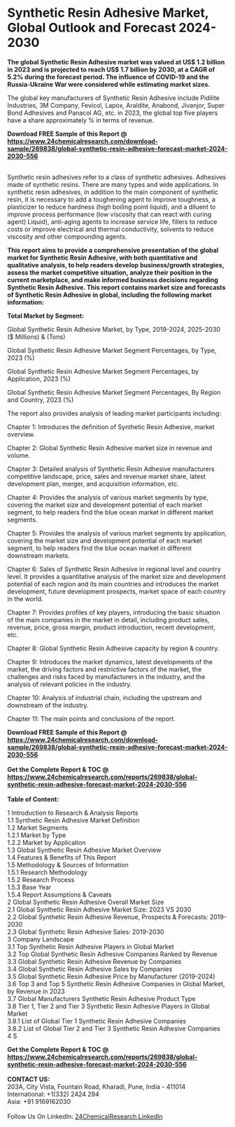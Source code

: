 <h1>Synthetic Resin Adhesive Market, Global Outlook and Forecast 2024-2030</h1><p><strong>The global Synthetic Resin Adhesive market was valued at US$ 1.2 billion in 2023 and is projected to reach US$ 1.7 billion by 2030, at a CAGR of 5.2% during the forecast period. The influence of COVID-19 and the Russia-Ukraine War were considered while estimating market sizes.</strong></p><p>
</p><p>The global key manufacturers of Synthetic Resin Adhesive include Pidilite Industries, 3M Company, Fevicol, Lapox, Araldite, Anabond, Jivanjor, Super Bond Adhesives and Panacol AG, etc. in 2023, the global top five players have a share approximately % in terms of revenue.</p><div><b>Download FREE Sample of this Report @ 
            <a href="https://www.24chemicalresearch.com/download-sample/269838/global-synthetic-resin-adhesive-forecast-market-2024-2030-556">
            https://www.24chemicalresearch.com/download-sample/269838/global-synthetic-resin-adhesive-forecast-market-2024-2030-556</a></b></div><br><p>
Synthetic resin adhesives refer to a class of synthetic adhesives. Adhesives made of synthetic resins. There are many types and wide applications. In synthetic resin adhesives, in addition to the main component of synthetic resin, it is necessary to add a toughening agent to improve toughness, a plasticizer to reduce hardness (high boiling point liquid), and a diluent to improve process performance (low viscosity that can react with curing agent) Liquid), anti-aging agents to increase service life, fillers to reduce costs or improve electrical and thermal conductivity, solvents to reduce viscosity and other compounding agents.</p><p>
<strong>This report aims to provide a comprehensive presentation of the global market for Synthetic Resin Adhesive, with both quantitative and qualitative analysis, to help readers develop business/growth strategies, assess the market competitive situation, analyze their position in the current marketplace, and make informed business decisions regarding Synthetic Resin Adhesive. This report contains market size and forecasts of Synthetic Resin Adhesive in global, including the following market information:</strong></p><p>
</p><p>
<strong>Total Market by Segment:</strong></p><p>
Global Synthetic Resin Adhesive Market, by Type, 2019-2024, 2025-2030 ($ Millions) &amp; (Tons)</p><p>
Global Synthetic Resin Adhesive Market Segment Percentages, by Type, 2023 (%)</p><p>
</p><p>
Global Synthetic Resin Adhesive Market Segment Percentages, by Application, 2023 (%)</p><p>
</p><p>
Global Synthetic Resin Adhesive Market Segment Percentages, By Region and Country, 2023 (%)</p><p>
</p><p>
The report also provides analysis of leading market participants including:</p><p>
</p><p>
</p><p>
Chapter 1: Introduces the definition of Synthetic Resin Adhesive, market overview.</p><p>
Chapter 2: Global Synthetic Resin Adhesive market size in revenue and volume.</p><p>
Chapter 3: Detailed analysis of Synthetic Resin Adhesive manufacturers competitive landscape, price, sales and revenue market share, latest development plan, merger, and acquisition information, etc.</p><p>
Chapter 4: Provides the analysis of various market segments by type, covering the market size and development potential of each market segment, to help readers find the blue ocean market in different market segments.</p><p>
Chapter 5: Provides the analysis of various market segments by application, covering the market size and development potential of each market segment, to help readers find the blue ocean market in different downstream markets.</p><p>
Chapter 6: Sales of Synthetic Resin Adhesive in regional level and country level. It provides a quantitative analysis of the market size and development potential of each region and its main countries and introduces the market development, future development prospects, market space of each country in the world.</p><p>
Chapter 7: Provides profiles of key players, introducing the basic situation of the main companies in the market in detail, including product sales, revenue, price, gross margin, product introduction, recent development, etc.</p><p>
Chapter 8: Global Synthetic Resin Adhesive capacity by region &amp; country.</p><p>
Chapter 9: Introduces the market dynamics, latest developments of the market, the driving factors and restrictive factors of the market, the challenges and risks faced by manufacturers in the industry, and the analysis of relevant policies in the industry.</p><p>
Chapter 10: Analysis of industrial chain, including the upstream and downstream of the industry.</p><p>
Chapter 11: The main points and conclusions of the report.</p><div><b>Download FREE Sample of this Report @ 
            <a href="https://www.24chemicalresearch.com/download-sample/269838/global-synthetic-resin-adhesive-forecast-market-2024-2030-556">
            https://www.24chemicalresearch.com/download-sample/269838/global-synthetic-resin-adhesive-forecast-market-2024-2030-556</a></b></div><br><div><b>Get the Complete Report & TOC @ 
            <a href="https://www.24chemicalresearch.com/reports/269838/global-synthetic-resin-adhesive-forecast-market-2024-2030-556">
            https://www.24chemicalresearch.com/reports/269838/global-synthetic-resin-adhesive-forecast-market-2024-2030-556</a></b></div><br>
            <b>Table of Content:</b><p>1 Introduction to Research & Analysis Reports<br />
    1.1 Synthetic Resin Adhesive Market Definition<br />
    1.2 Market Segments<br />
        1.2.1 Market by Type<br />
        1.2.2 Market by Application<br />
    1.3 Global Synthetic Resin Adhesive Market Overview<br />
    1.4 Features & Benefits of This Report<br />
    1.5 Methodology & Sources of Information<br />
        1.5.1 Research Methodology<br />
        1.5.2 Research Process<br />
        1.5.3 Base Year<br />
        1.5.4 Report Assumptions & Caveats<br />
2 Global Synthetic Resin Adhesive Overall Market Size<br />
    2.1 Global Synthetic Resin Adhesive Market Size: 2023 VS 2030<br />
    2.2 Global Synthetic Resin Adhesive Revenue, Prospects & Forecasts: 2019-2030<br />
    2.3 Global Synthetic Resin Adhesive Sales: 2019-2030<br />
3 Company Landscape<br />
    3.1 Top Synthetic Resin Adhesive Players in Global Market<br />
    3.2 Top Global Synthetic Resin Adhesive Companies Ranked by Revenue<br />
    3.3 Global Synthetic Resin Adhesive Revenue by Companies<br />
    3.4 Global Synthetic Resin Adhesive Sales by Companies<br />
    3.5 Global Synthetic Resin Adhesive Price by Manufacturer (2019-2024)<br />
    3.6 Top 3 and Top 5 Synthetic Resin Adhesive Companies in Global Market, by Revenue in 2023<br />
    3.7 Global Manufacturers Synthetic Resin Adhesive Product Type<br />
    3.8 Tier 1, Tier 2 and Tier 3 Synthetic Resin Adhesive Players in Global Market<br />
        3.8.1 List of Global Tier 1 Synthetic Resin Adhesive Companies<br />
        3.8.2 List of Global Tier 2 and Tier 3 Synthetic Resin Adhesive Companies<br />
4 S</p><div><b>Get the Complete Report & TOC @ 
            <a href="https://www.24chemicalresearch.com/reports/269838/global-synthetic-resin-adhesive-forecast-market-2024-2030-556">
            https://www.24chemicalresearch.com/reports/269838/global-synthetic-resin-adhesive-forecast-market-2024-2030-556</a></b></div><br><b>CONTACT US:</b><br>
            203A, City Vista, Fountain Road, Kharadi, Pune, India - 411014<br>
            International: +1(332) 2424 294<br>
            Asia: +91 9169162030 <br><br>
            Follow Us On LinkedIn: <a href="https://www.linkedin.com/company/24chemicalresearch/">24ChemicalResearch LinkedIn</a>